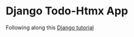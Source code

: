 # Django Todo-Htmx App

Following along this [Django tutorial](https://dev.to/rodbv/creating-a-to-do-app-with-django-and-htmx-part-1-583p)
